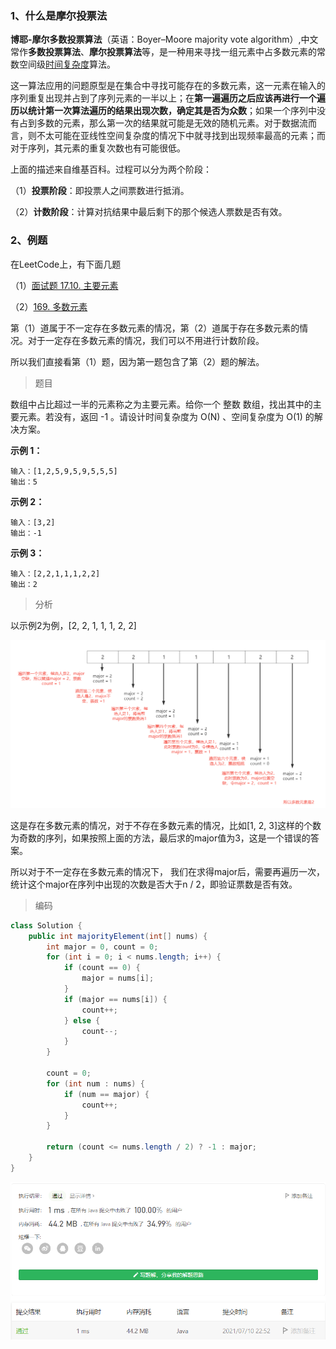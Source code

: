 ### 1、什么是摩尔投票法

**博耶-摩尔多数投票算法**（英语：Boyer–Moore majority vote algorithm）,中文常作**多数投票算法**、**摩尔投票算法**等，是一种用来寻找一组元素中占多数元素的常数空间级[时间复杂度](https://zh.wikipedia.org/wiki/时间复杂度)算法。

这一算法应用的问题原型是在集合中寻找可能存在的多数元素，这一元素在输入的序列重复出现并占到了序列元素的一半以上；在**第一遍遍历之后应该再进行一个遍历以统计第一次算法遍历的结果出现次数，确定其是否为众数**；如果一个序列中没有占到多数的元素，那么第一次的结果就可能是无效的随机元素。对于数据流而言，则不太可能在亚线性空间复杂度的情况下中就寻找到出现频率最高的元素；而对于序列，其元素的重复次数也有可能很低。

上面的描述来自维基百科。过程可以分为两个阶段：

（1）**投票阶段**：即投票人之间票数进行抵消。

（2）**计数阶段**：计算对抗结果中最后剩下的那个候选人票数是否有效。

### 2、例题

在LeetCode上，有下面几题

（1）[面试题 17.10. 主要元素](https://leetcode-cn.com/problems/find-majority-element-lcci/)

（2）[169. 多数元素](https://leetcode-cn.com/problems/majority-element/)

第（1）道属于不一定存在多数元素的情况，第（2）道属于存在多数元素的情况。对于一定存在多数元素的情况，我们可以不用进行计数阶段。

所以我们直接看第（1）题，因为第一题包含了第（2）题的解法。

> 题目

数组中占比超过一半的元素称之为主要元素。给你一个 整数 数组，找出其中的主要元素。若没有，返回 -1 。请设计时间复杂度为 O(N) 、空间复杂度为 O(1) 的解决方案。

 **示例 1：**

```
输入：[1,2,5,9,5,9,5,5,5]
输出：5
```

**示例 2：**

```
输入：[3,2]
输出：-1
```

**示例 3：**

```
输入：[2,2,1,1,1,2,2]
输出：2
```

> 分析

以示例2为例，[2, 2, 1, 1, 1, 2, 2]

![image-20210710224814523](使用摩尔投票法解决求多数问题.assets/image-20210710224814523.png)

这是存在多数元素的情况，对于不存在多数元素的情况，比如[1, 2, 3]这样的个数为奇数的序列，如果按照上面的方法，最后求的major值为3，这是一个错误的答案。

所以对于不一定存在多数元素的情况下， 我们在求得major后，需要再遍历一次，统计这个major在序列中出现的次数是否大于n / 2，即验证票数是否有效。

> 编码

```java
class Solution {
    public int majorityElement(int[] nums) {
        int major = 0, count = 0;
        for (int i = 0; i < nums.length; i++) {
            if (count == 0) {
                major = nums[i];
            }
            if (major == nums[i]) {
                count++;
            } else {
                count--;
            }
        }

        count = 0;
        for (int num : nums) {
            if (num == major) {
                count++;
            }
        }

        return (count <= nums.length / 2) ? -1 : major;
    }
}
```

![image-20210710225239240](使用摩尔投票法解决求多数问题.assets/image-20210710225239240.png)